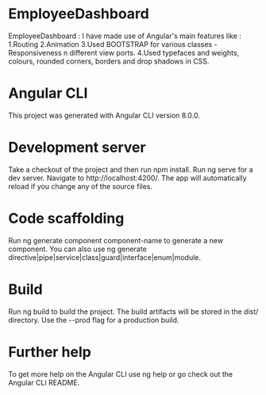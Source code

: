 # EmployeeDashboard
 EmployeeDashboard : I have made use of  Angular's main features like : 
 1.Routing 
 2.Animation
 3.Used BOOTSTRAP for various classes -Responsiveness n different view ports. 
 4.Used typefaces and weights, colours, rounded corners, borders and drop shadows in CSS.

# Angular CLI
This project was generated with Angular CLI version 8.0.0.

# Development server

Take a checkout of the project and then run npm install.
Run ng serve for a dev server. Navigate to http://localhost:4200/. The app will automatically reload if you change any of the source files.

# Code scaffolding
Run ng generate component component-name to generate a new component. You can also use ng generate directive|pipe|service|class|guard|interface|enum|module.

# Build
Run ng build to build the project. The build artifacts will be stored in the dist/ directory. Use the --prod flag for a production build.

# Further help
To get more help on the Angular CLI use ng help or go check out the Angular CLI README.
